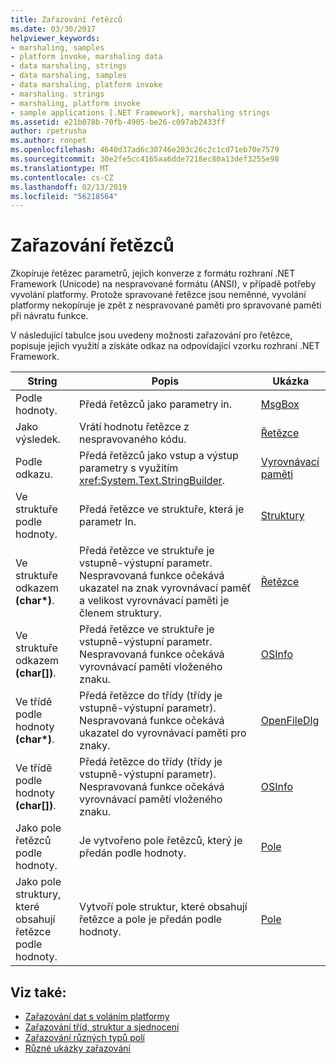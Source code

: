 ```yaml
---
title: Zařazování řetězců
ms.date: 03/30/2017
helpviewer_keywords:
- marshaling, samples
- platform invoke, marshaling data
- data marshaling, strings
- data marshaling, samples
- data marshaling, platform invoke
- marshaling. strings
- marshaling, platform invoke
- sample applications [.NET Framework], marshaling strings
ms.assetid: e21b078b-70fb-4905-be26-c097ab2433ff
author: rpetrusha
ms.author: ronpet
ms.openlocfilehash: 4640d37ad6c30746e203c26c2c1cd71eb70e7579
ms.sourcegitcommit: 30e2fe5cc4165aa6dde7218ec80a13def3255e98
ms.translationtype: MT
ms.contentlocale: cs-CZ
ms.lasthandoff: 02/13/2019
ms.locfileid: "56218564"
---
```

# <a name="marshaling-strings"></a>Zařazování řetězců
Zkopíruje řetězec parametrů, jejich konverze z formátu rozhraní .NET Framework (Unicode) na nespravované formátu (ANSI), v případě potřeby vyvolání platformy. Protože spravované řetězce jsou neměnné, vyvolání platformy nekopíruje je zpět z nespravované paměti pro spravované paměti při návratu funkce.  
  
 V následující tabulce jsou uvedeny možnosti zařazování pro řetězce, popisuje jejich využití a získáte odkaz na odpovídající vzorku rozhraní .NET Framework.  
  
|String|Popis|Ukázka|  
|------------|-----------------|------------|  
|Podle hodnoty.|Předá řetězců jako parametry in.|[MsgBox](msgbox-sample.md)|  
|Jako výsledek.|Vrátí hodnotu řetězce z nespravovaného kódu.|[Řetězce](https://docs.microsoft.com/previous-versions/dotnet/netframework-4.0/e765dyyy(v=vs.100))|  
|Podle odkazu.|Předá řetězců jako vstup a výstup parametry s využitím <xref:System.Text.StringBuilder>.|[Vyrovnávací paměti](https://docs.microsoft.com/previous-versions/dotnet/netframework-4.0/x3txb6xc(v=vs.100))|  
|Ve struktuře podle hodnoty.|Předá řetězce ve struktuře, která je parametr In.|[Struktury](https://docs.microsoft.com/previous-versions/dotnet/netframework-4.0/eadtsekz(v=vs.100))|  
|Ve struktuře odkazem **(char\*)**.|Předá řetězce ve struktuře je vstupně-výstupní parametr. Nespravovaná funkce očekává ukazatel na znak vyrovnávací paměť a velikost vyrovnávací paměti je členem struktury.|[Řetězce](https://docs.microsoft.com/previous-versions/dotnet/netframework-4.0/e765dyyy(v=vs.100))|  
|Ve struktuře odkazem **(char[])**.|Předá řetězce ve struktuře je vstupně-výstupní parametr. Nespravovaná funkce očekává vyrovnávací pamětí vloženého znaku.|[OSInfo](https://docs.microsoft.com/previous-versions/dotnet/netframework-4.0/795sy883(v=vs.100))|  
|Ve třídě podle hodnoty **(char\*)**.|Předá řetězce do třídy (třídy je vstupně-výstupní parametr). Nespravovaná funkce očekává ukazatel do vyrovnávací paměti pro znaky.|[OpenFileDlg](https://docs.microsoft.com/previous-versions/dotnet/netframework-4.0/w5tyztk9(v=vs.100))|  
|Ve třídě podle hodnoty **(char[])**.|Předá řetězce do třídy (třídy je vstupně-výstupní parametr). Nespravovaná funkce očekává vyrovnávací pamětí vloženého znaku.|[OSInfo](https://docs.microsoft.com/previous-versions/dotnet/netframework-4.0/795sy883(v=vs.100))|  
|Jako pole řetězců podle hodnoty.|Je vytvořeno pole řetězců, který je předán podle hodnoty.|[Pole](marshaling-different-types-of-arrays.md)|  
|Jako pole struktury, které obsahují řetězce podle hodnoty.|Vytvoří pole struktur, které obsahují řetězce a pole je předán podle hodnoty.|[Pole](marshaling-different-types-of-arrays.md)|  
  
## <a name="see-also"></a>Viz také:
- [Zařazování dat s voláním platformy](marshaling-data-with-platform-invoke.md)
- [Zařazování tříd, struktur a sjednocení](marshaling-classes-structures-and-unions.md)
- [Zařazování různých typů polí](marshaling-different-types-of-arrays.md)
- [Různé ukázky zařazování](https://docs.microsoft.com/previous-versions/dotnet/netframework-4.0/ss9sb93t(v=vs.100))
